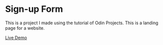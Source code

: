# Sign-up Form

This is a project I made using the tutorial of Odin Projects. This is a landing page for a website.

[Live Demo](https://aar654.github.io/sign-up/)
